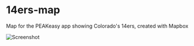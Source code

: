 # 14ers-map
Map for the PEAKeasy app showing Colorado's 14ers, created with Mapbox

![Screenshot](https://cloud.githubusercontent.com/assets/15853081/22751278/1214455e-edf1-11e6-90d2-75e2847e2418.png)
